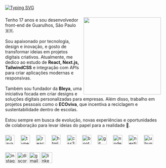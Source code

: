 [![Typing SVG](https://readme-typing-svg.herokuapp.com?font=Honk&size=33&pause=1000&color=09F700&center=true&vCenter=true&width=435&lines=Opa!+Meu+Nome+%C3%89+Raziel%2C++b%C3%A3o%3F)](https://git.io/typing-svg)
###
<img align="right" height="250" src="https://i.pinimg.com/1200x/51/30/b0/5130b00cca275c357b0d9875ea276382.jpg"  />

###

<p align="left">
  Tenho 17 anos e sou desenvolvedor front-end de Guarulhos, São Paulo 🇧🇷.<br><br>
  Sou apaixonado por tecnologia, design e inovação, e gosto de transformar ideias em projetos digitais criativos. 
  Atualmente, me dedico ao estudo de <b>React, Next.js, TailwindCSS</b> e integração com APIs para criar aplicações modernas e responsivas.<br><br>
  Também sou fundador da <b>Bleya</b>, uma iniciativa focada em criar designs e soluções digitais personalizadas para empresas.  
  Além disso, trabalho em projetos pessoais como o <b>ECOviva</b>, que incentiva a reciclagem e sustentabilidade dentro de escolas.<br><br>
  Estou sempre em busca de evolução, novas experiências e oportunidades de colaboração para levar ideias do papel para a realidade 🚀.
</p>

###

<div align="left">
  <img src="https://cdn.jsdelivr.net/gh/devicons/devicon/icons/javascript/javascript-original.svg" height="30" alt="javascript logo"  />
  <img width="12" />
  <img src="https://cdn.jsdelivr.net/gh/devicons/devicon/icons/typescript/typescript-original.svg" height="30" alt="typescript logo"  />
  <img width="12" />
  <img src="https://cdn.jsdelivr.net/gh/devicons/devicon/icons/react/react-original.svg" height="30" alt="react logo"  />
  <img width="12" />
  <img src="https://cdn.jsdelivr.net/gh/devicons/devicon/icons/html5/html5-original.svg" height="30" alt="html5 logo"  />
  <img width="12" />
  <img src="https://cdn.jsdelivr.net/gh/devicons/devicon/icons/css3/css3-original.svg" height="30" alt="css3 logo"  />
  <img width="12" />
  <img src="https://cdn.jsdelivr.net/gh/devicons/devicon/icons/bootstrap/bootstrap-original.svg" height="30" alt="bootstrap logo"  />
  <img width="12" />
  <img src="https://cdn.jsdelivr.net/gh/devicons/devicon/icons/git/git-original.svg" height="30" alt="git logo"  />
  <img width="12" />
  <img src="https://cdn.jsdelivr.net/gh/devicons/devicon/icons/nodejs/nodejs-original.svg" height="30" alt="nodejs logo"  />
  <img width="12" />
  <img src="https://cdn.jsdelivr.net/gh/devicons/devicon/icons/nextjs/nextjs-original.svg" height="30" alt="nextjs logo"  />
  <img width="12" />
  <img src="https://cdn.simpleicons.org/ubuntu/E95420" height="30" alt="ubuntu logo"  />
</div>

###

<div align="left">
  <img src="https://img.shields.io/static/v1?message=Instagram&logo=instagram&label=&color=E4405F&logoColor=white&labelColor=&style=for-the-badge" height="35" alt="instagram logo"  />
  <img src="https://img.shields.io/static/v1?message=Discord&logo=discord&label=&color=7289DA&logoColor=white&labelColor=&style=for-the-badge" height="35" alt="discord logo"  />
  <img src="https://img.shields.io/static/v1?message=Gmail&logo=gmail&label=&color=D14836&logoColor=white&labelColor=&style=for-the-badge" height="35" alt="gmail logo"  />
  <img src="https://img.shields.io/static/v1?message=LinkedIn&logo=linkedin&label=&color=0077B5&logoColor=white&labelColor=&style=for-the-badge" height="35" alt="linkedin logo"  />
</div>
